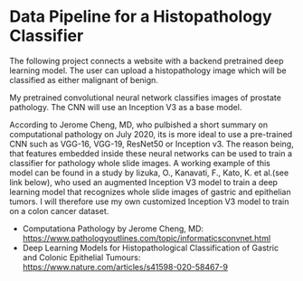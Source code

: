 # Data Pipeline for a Histopathology Classifier 


The following project connects a website with a backend pretrained deep learning model. The user can upload a histopathology image which will be classified as either malignant of benign. 

My pretrained convolutional neural network classifies images of prostate pathology. The CNN will use an Inception V3 as a base model. 

According to Jerome Cheng, MD, who pulbished a short summary on computational pathology on July 2020, its is more ideal to use a pre-trained CNN such as VGG-16, VGG-19, ResNet50 or Inception v3. The reason being, that features embedded inside these neural networks can be used to train a classifier for pathology whole slide images. A working example of this model can be found in a study by Iizuka, O., Kanavati, F., Kato, K. et al.(see link below), who used an augmented Inception V3 model to train a deep learning model that recognizes whole slide images of gastric and epithelian tumors. I will therefore use my own customized Inception V3 model to train on a colon cancer dataset. 

- Computationa Pathology by Jerome Cheng, MD: https://www.pathologyoutlines.com/topic/informaticsconvnet.html
- Deep Learning Models for Histopathological Classification of Gastric and Colonic Epithelial Tumours: https://www.nature.com/articles/s41598-020-58467-9